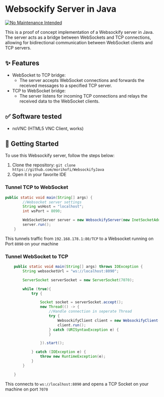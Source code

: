 # Websockify Server in Java

[![No Maintenance Intended](http://unmaintained.tech/badge.svg)](http://unmaintained.tech/)

This is a proof of concept implementation of a Websockify server in Java. The server acts as a bridge between WebSockets and TCP connections, allowing for bidirectional communication between WebSocket clients and TCP servers.

## ✨ Features

- WebSocket to TCP bridge: 
  - The server accepts WebSocket connections and forwards the received messages to a specified TCP server. 
- TCP to WebSocket bridge: 
  - The server listens for incoming TCP connections and relays the received data to the WebSocket clients.

## ✅ Software tested
- noVNC (HTML5 VNC Client, works) 

## 📜 Getting Started

To use this Websockify server, follow the steps below:

1. Clone the repository: `git clone https://github.com/morihofi/WebsockifyJava`
2. Open it in your favorite IDE

### Tunnel TCP to WebSocket
```java
public static void main(String[] args) {
        //Websocket server settings
        String wsHost = "localhost";
        int wsPort = 8090;

        WebSocketServer server = new WebsockifyServer(new InetSocketAddress(wsHost, wsPort), "192.168.178.1", 80);
        server.run();
    }
```
This tunnels traffic from `192.168.178.1:80/TCP` to a Websocket running on Port `8090` on your machine


### Tunnel WebSocket to TCP
```java
    public static void main(String[] args) throws IOException {
        String websocketUrl = "ws://localhost:8090";

        ServerSocket serverSocket = new ServerSocket(7070);

        while (true){
            try {

                Socket socket = serverSocket.accept();
                new Thread(() -> {
                    //Handle connection in seperate Thread
                    try {
                        WebsockifyClient client = new WebsockifyClient(new URI(websocketUrl), socket);
                        client.run();
                    } catch (URISyntaxException e) {
                    }

                }).start();

            } catch (IOException e) {
                throw new RuntimeException(e);
            }
        }

    }
```
This connects to `ws://localhost:8090` and opens a TCP Socket on your machine on port `7070`